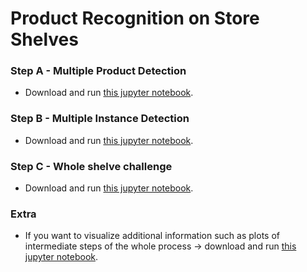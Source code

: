 # Product Recognition on Store Shelves


### Step A - Multiple Product Detection
- Download and run [this jupyter notebook](https://github.com/lucamarini22/Product-Recognition-on-Store-Shelves/blob/main/object_detection_project/stepA.ipynb).


### Step B - Multiple Instance Detection
- Download and run [this jupyter notebook](https://github.com/lucamarini22/Product-Recognition-on-Store-Shelves/blob/main/object_detection_project/stepB.ipynb).


### Step C - Whole shelve challenge
- Download and run [this jupyter notebook](https://github.com/lucamarini22/Product-Recognition-on-Store-Shelves/blob/main/object_detection_project/stepC.ipynb).

### Extra
- If you want to visualize additional information such as plots of intermediate steps of the whole process -> download and run [this jupyter notebook](https://github.com/lucamarini22/Product-Recognition-on-Store-Shelves/blob/main/object_detection_project/Product_Recognition_on_Store_Shelves.ipynb).